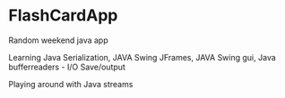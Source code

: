 # FlashCardApp

Random weekend java app

Learning Java Serialization, 
JAVA Swing JFrames, 
JAVA Swing gui,
Java bufferreaders - I/O Save/output

Playing around with Java streams
